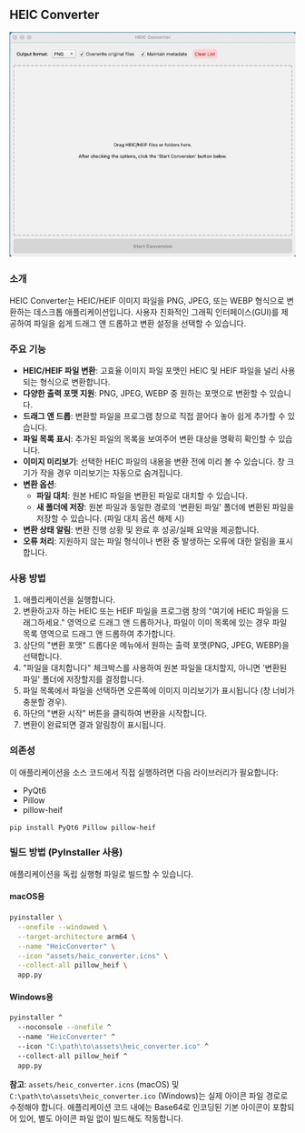 ## HEIC Converter

![Demo](https://github.com/jaewonE/heif2png/blob/main/assets/demo.gif?raw=true)

### 소개

HEIC Converter는 HEIC/HEIF 이미지 파일을 PNG, JPEG, 또는 WEBP 형식으로 변환하는 데스크톱 애플리케이션입니다. 사용자 친화적인 그래픽 인터페이스(GUI)를 제공하여 파일을 쉽게 드래그 앤 드롭하고 변환 설정을 선택할 수 있습니다.

### 주요 기능

- **HEIC/HEIF 파일 변환**: 고효율 이미지 파일 포맷인 HEIC 및 HEIF 파일을 널리 사용되는 형식으로 변환합니다.
- **다양한 출력 포맷 지원**: PNG, JPEG, WEBP 중 원하는 포맷으로 변환할 수 있습니다.
- **드래그 앤 드롭**: 변환할 파일을 프로그램 창으로 직접 끌어다 놓아 쉽게 추가할 수 있습니다.
- **파일 목록 표시**: 추가된 파일의 목록을 보여주어 변환 대상을 명확히 확인할 수 있습니다.
- **이미지 미리보기**: 선택한 HEIC 파일의 내용을 변환 전에 미리 볼 수 있습니다. 창 크기가 작을 경우 미리보기는 자동으로 숨겨집니다.
- **변환 옵션**:
  - **파일 대치**: 원본 HEIC 파일을 변환된 파일로 대치할 수 있습니다.
  - **새 폴더에 저장**: 원본 파일과 동일한 경로의 '변환된 파일' 폴더에 변환된 파일을 저장할 수 있습니다. (파일 대치 옵션 해제 시)
- **변환 상태 알림**: 변환 진행 상황 및 완료 후 성공/실패 요약을 제공합니다.
- **오류 처리**: 지원하지 않는 파일 형식이나 변환 중 발생하는 오류에 대한 알림을 표시합니다.

### 사용 방법

1.  애플리케이션을 실행합니다.
2.  변환하고자 하는 HEIC 또는 HEIF 파일을 프로그램 창의 "여기에 HEIC 파일을 드래그하세요." 영역으로 드래그 앤 드롭하거나, 파일이 이미 목록에 있는 경우 파일 목록 영역으로 드래그 앤 드롭하여 추가합니다.
3.  상단의 "변환 포맷" 드롭다운 메뉴에서 원하는 출력 포맷(PNG, JPEG, WEBP)을 선택합니다.
4.  "파일을 대치합니다" 체크박스를 사용하여 원본 파일을 대치할지, 아니면 '변환된 파일' 폴더에 저장할지를 결정합니다.
5.  파일 목록에서 파일을 선택하면 오른쪽에 이미지 미리보기가 표시됩니다 (창 너비가 충분할 경우).
6.  하단의 "변환 시작" 버튼을 클릭하여 변환을 시작합니다.
7.  변환이 완료되면 결과 알림창이 표시됩니다.

### 의존성

이 애플리케이션을 소스 코드에서 직접 실행하려면 다음 라이브러리가 필요합니다:

- PyQt6
- Pillow
- pillow-heif

<!-- end list -->

```bash
pip install PyQt6 Pillow pillow-heif
```

### 빌드 방법 (PyInstaller 사용)

애플리케이션을 독립 실행형 파일로 빌드할 수 있습니다.

#### macOS용

```bash
pyinstaller \
  --onefile --windowed \
  --target-architecture arm64 \
  --name "HeicConverter" \
  --icon "assets/heic_converter.icns" \
  --collect-all pillow_heif \
  app.py
```

#### Windows용

```bash
pyinstaller ^
  --noconsole --onefile ^
  --name "HeicConverter" ^
  --icon "C:\path\to\assets\heic_converter.ico" ^
  --collect-all pillow_heif ^
  app.py
```

**참고**: `assets/heic_converter.icns` (macOS) 및 `C:\path\to\assets\heic_converter.ico` (Windows)는 실제 아이콘 파일 경로로 수정해야 합니다. 애플리케이션 코드 내에는 Base64로 인코딩된 기본 아이콘이 포함되어 있어, 별도 아이콘 파일 없이 빌드해도 작동합니다.
